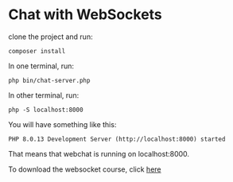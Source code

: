 # Chat with WebSockets

clone the project and run:
```shell
composer install
```

In one terminal, run:
```shell
php bin/chat-server.php
```

In other terminal, run:
```shell
php -S localhost:8000
```
You will have something like this:
```shell
PHP 8.0.13 Development Server (http://localhost:8000) started
```

That means that webchat is running on localhost:8000.

To download the websocket course, click [here](course/WebSocketsPHP-CaetanoBurjack.pdf)
